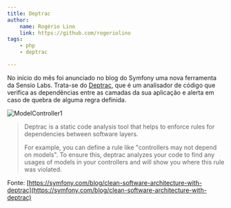 ```yaml
---
title: Deptrac
author:
    name: Rogério Lino
    link: https://github.com/rogeriolino
tags:
    - php
    - deptrac

---
```


No início do mês foi anunciado no blog do Symfony uma nova ferramenta da Sensio Labs. Trata-se do [Deptrac](https://github.com/sensiolabs-de/deptrac), que é um analisador de código que verifica as dependências entre as camadas da sua aplicação e alerta em caso de quebra de alguma regra definida.

![ModelController1](https://raw.githubusercontent.com/sensiolabs-de/deptrac/master/examples/ControllerServiceRepository1.png)

>Deptrac is a static code analysis tool that helps to enforce rules for dependencies between software layers.
>
>For example, you can define a rule like "controllers may not depend on models". To ensure this, deptrac analyzes your code to find any usages of models in your controllers and will show you where this rule was violated.

Fonte: [https://symfony.com/blog/clean-software-architecture-with-deptrac](https://symfony.com/blog/clean-software-architecture-with-deptrac)
